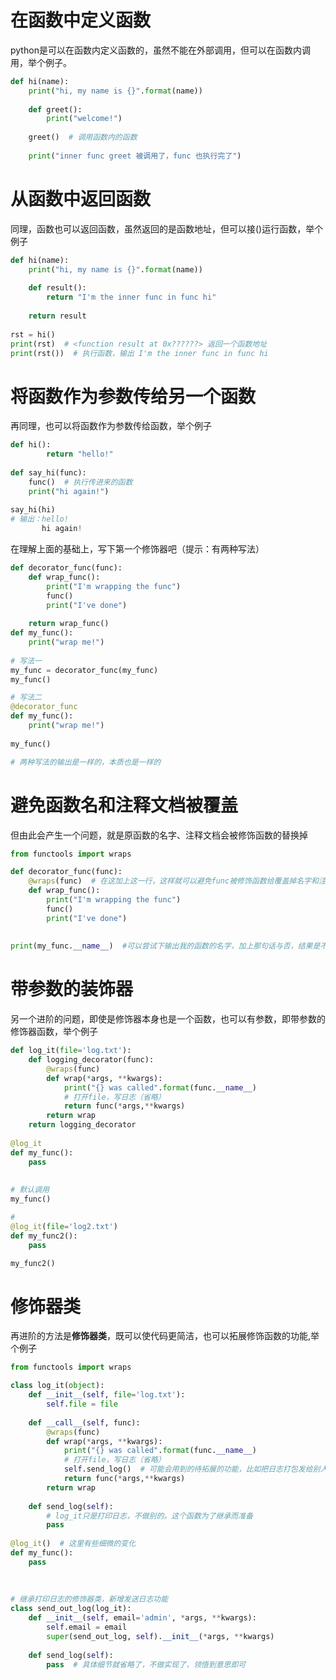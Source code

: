 # 在函数中定义函数
python是可以在函数内定义函数的，虽然不能在外部调用，但可以在函数内调用，举个例子。

```python
def hi(name):
    print("hi, my name is {}".format(name))
    
    def greet():
        print("welcome!")
        
    greet()  # 调用函数内的函数
    
    print("inner func greet 被调用了，func 也执行完了")
```


# 从函数中返回函数
同理，函数也可以返回函数，虽然返回的是函数地址，但可以接()运行函数，举个例子
```python
def hi(name):
    print("hi, my name is {}".format(name))
    
    def result():
        return "I'm the inner func in func hi"
        
    return result
    
rst = hi()
print(rst)  # <function result at 0x??????> 返回一个函数地址
print(rst())  # 执行函数，输出 I'm the inner func in func hi
```

# 将函数作为参数传给另一个函数
再同理，也可以将函数作为参数传给函数，举个例子
```python
def hi():
        return "hello!"
        
def say_hi(func):
    func()  # 执行传进来的函数
    print("hi again!")
    
say_hi(hi)
# 输出：hello!
       hi again!
```


在理解上面的基础上，写下第一个修饰器吧（提示：有两种写法）
```python
def decorator_func(func):
    def wrap_func():
        print("I'm wrapping the func")
        func()
        print("I've done")
        
    return wrap_func()
def my_func():
    print("wrap me!")
    
# 写法一
my_func = decorator_func(my_func)
my_func()

# 写法二
@decorator_func
def my_func():
    print("wrap me!")
    
my_func()

# 两种写法的输出是一样的，本质也是一样的
```


# 避免函数名和注释文档被覆盖
但由此会产生一个问题，就是原函数的名字、注释文档会被修饰函数的替换掉
```python
from functools import wraps

def decorator_func(func):
    @wraps(func)  # 在这加上这一行，这样就可以避免func被修饰函数给覆盖掉名字和注释文档
    def wrap_func():
        print("I'm wrapping the func")
        func()
        print("I've done")
        
        
print(my_func.__name__)  #可以尝试下输出我的函数的名字，加上那句话与否，结果是不一样的
```


# 带参数的装饰器
另一个进阶的问题，即使是修饰器本身也是一个函数，也可以有参数，即带参数的修饰器函数，举个例子

```python
def log_it(file='log.txt'):
    def logging_decorator(func):
        @wraps(func)
        def wrap(*args, **kwargs):
            print("{} was called".format(func.__name__)
            # 打开file，写日志（省略）
            return func(*args,**kwargs)
        return wrap
    return logging_decorator
    
@log_it
def my_func():
    pass
    
    
# 默认调用
my_func()

#
@log_it(file='log2.txt')
def my_func2():
    pass

my_func2()
```

# 修饰器类
再进阶的方法是**修饰器类**，既可以使代码更简洁，也可以拓展修饰函数的功能,举个例子
```python
from functools import wraps

class log_it(object):
    def __init__(self, file='log.txt'):
        self.file = file
    
    def __call__(self, func):
        @wraps(func)
        def wrap(*args, **kwargs):
            print("{} was called".format(func.__name__)
            # 打开file，写日志（省略）
            self.send_log()  # 可能会用到的待拓展的功能，比如把日志打包发给别人
            return func(*args,**kwargs)
        return wrap
        
    def send_log(self):
        # log_it只是打印日志，不做别的。这个函数为了继承而准备
        pass
        
@log_it()  # 这里有些细微的变化
def my_func():
    pass
    
    
    
# 继承打印日志的修饰器类，新增发送日志功能
class send_out_log(log_it):
    def __init__(self, email='admin', *args, **kwargs):
        self.email = email
        super(send_out_log, self).__init__(*args, **kwargs)
        
    def send_log(self):
        pass  # 具体细节就省略了，不做实现了，领悟到意思即可
```